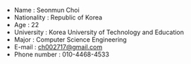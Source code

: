 - Name : Seonmun Choi
- Nationality : Republic of Korea
- Age : 22
- University : Korea University of Technology and Education
- Major : Computer Science Engineering 
- E-mail : ch002717@gmail.com
- Phone number : 010-4468-4533
